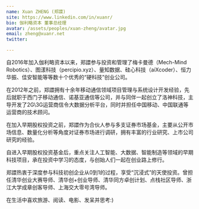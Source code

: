 ```yaml
---
name: Xuan ZHENG (郑譞)
site: https://www.linkedin.com/in/xuanr/
bio: 伽利略资本 董事总经理
avatar: /assets/peoples/xuan-zheng/avatar.jpg
email: zheng@xuanr.net
twitter: 

---
```


自2016年加入伽利略资本以来，郑譞参与投资和管理了梅卡曼德（Mech-Mind Robotics）、图漾科技（percipio.xyz）、量知数据、硅心科技（aiXcoder）、恒力华振、佳安智能等等数十个优秀的“硬科技”创业公司。

在2012年之前，郑譞拥有十余年移动通信领域项目管理与系统设计开发经验，先后就职于西门子移动通信、诺基亚通信等公司，并与同伴一起创立了洛神科技，主导开发了2G\3G运营商信令大数据分析平台，同时并担任中国移动、中国联通等运营商的技术顾问。

在加入早期股权投资之前，郑譞作为合伙人参与多支证券市场基金，主要从公开市场信息、数量化分析等角度对证券市场进行调研，拥有丰富的行业研究、上市公司研究的经验。

自进入早期股权投资基金后，重点关注人工智能、大数据、智能制造等领域的早期科技项目，承在投资中学习的态度，与创始人们一起在创业路上修行。

郑譞热衷于深度参与科技初创企业从0到1的过程，享受“沉浸式”的天使投资。曾担任清华创业大赛导师、清华创+创业导师、清华同方卓创计划、点栈社区导师、浙江大学成章创客导师、上海交大零号湾导师。

在生活中喜欢旅游、阅读、电影、发呆并思考:)
